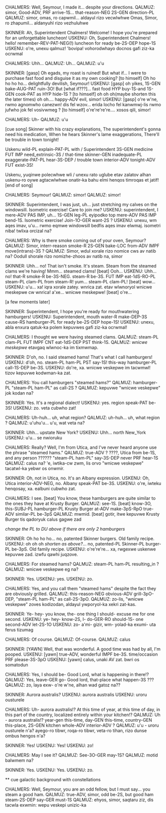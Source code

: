 CHALMERS: Well, Seymour, I made it... despite your directions.
QALMUZ: simor, Good-ADV, PRF arrive-1S... that-reason-NEG 2S-GEN direction-PL
QALMUZ: simor, omas, ro capwmil... aldayul rizo vecwlwhwe
        Omas, Simor, ro zhapumil... aldanyuhl rizo vezhuluhwe


SKINNER: Ah, Superintendent Chalmers! Welcome! I hope you're prepared for an unforgettable luncheon!
USKENU: Oh, Superintendent Chalmers! hello! remember-REV-PAT-NEG(!) luncheon for ready be-2S-DEP hope-1S
USKENU: o're, unexu qalmuz! 'bovipa! vohorodwhayo docnos gafi ziz-ka ocrwmal

CHALMERS: Uhh...
QALMUZ: Uh...
QALMUZ: u'u

SKINNER: [gasp] Oh egads, my roast is ruined! But what if... I were to purchase fast food and disguise it as my own cooking? [to himself] Oh ho ho ho ho... delightfully devilish, Seymour!
USKENU: [gasp] oh yikes, 1S-GEN bake-AUG-PAT ruin-3O! But [what if???]... fast food HYP buy-1S-and 1S-GEN cook-PAT as HYP hide-1S ?  [to himself] oh oh oh(maybe shorten this the later times) oh oh.... happy-ADV evil, simor!
USKENU: [gasp] o're w'ne, rwmo agnomwho canezwn! dis fel wzov... erida locho fel kanwmwj-lis rwmo jufwho jok fel vosivwmeg ?  [to himself] o're're're're.... xosos qili, simor!

CHALMERS: Uh-
QALMUZ: u'u

[cue song]
Skinner with his crazy explanations,
The superintendent's gonna need his medication,
When he hears Skinner's lame exaggerations,
There'll be trouble in town tonight!

Uskenu wild-PL explain-PAT-PL with /
Superintendent 3S-GEN medicine FUT IMP need_extrinsic-3S /
that-time skinner-GEN inadequate-PL exaggerate-PAT-PL hear-3S-DEP /
trouble town interior-ADV tonight-ADV FUT exist-3S!

Uskenu, yuqinwe polecwhwe wli /
unexu rato uglube etav zalatov
alhan uskenu-ro oywe agtacwlwhwe onatir-ka
bahu elmi henqos timroqas et jatif!
[end of song]

CHALMERS: Seymour!
QALMUZ: simor!
QALMUZ: simor!

SKINNER: Superintendent, I was just, uh... just stretching my calves on the windowsill. Isometric exercise! Care to join me?
USKENU: superintendent, I mere-ADV PAS IMP, uh... 1S-GEN leg-PL eyipodko top mere-ADV PAS IMP bend-1S. Isometric exercise! Join-1O-GER want-2S ?
USKENU: unexu, wm aqes imav, u'u... rwmo eqmwe windowsill bedfis aqes imav elwmaj. isometri niba! twlixa orcizal na?

CHALMERS: Why is there smoke coming out of your oven, Seymour?
QALMUZ: Simor, interr-reason smoke-R 2S-GEN bake-LOC from-ADV IMPF move(intrans)-3S ?
QALMUZ: Simor, wdul xorale rizo nomice cws av natib na?
        Oodull shorale rizo nomizhe-zhoos av natib na, simor

SKINNER: Uhh... no! That isn't smoke. It's steam. Steam from the steamed clams we're having! Mmm... steamed clams! [beat] Ooh...
USKENU: Uhh... no! that-R smoke-R be-3S-NEG. steam-R be-3S. FUT IMP eat-1dS-RO-PL steam-PL clam-PL from steam-R! yum... steam-PL clam-PL! [beat] wow...
USKENU: u'u... xa! iqra xorale zatey. wnrica zat. etav wlwnoryol wnicwe meskepwe cw wnrica! a'xe... wnicwe meskepwe! [beat] o're...

[a few moments later]

SKINNER: Superintendent, I hope you're ready for mouthwatering hamburgers!
USKENU: Superintendent, mouth water-R make-DEP-3S cause-RS hamburger-PL for ready be-2S-DEP hope-1S!
USKENU: unexu, abla enxura qatuk-ka polem kepuvwes gafi ziz-ka ocrwmal!

CHALMERS: I thought we were having steamed clams.
QALMUZ: steam-PL clam-PL FUT IMPF CNT eat-1dS-DEP PST think-1S.
QALMUZ: *wnicwe meskepwe* etavgaq wlwnoc-ka im tixmwmap.

SKINNER: D'oh, no. I said steamed hams! That's what I call hamburgers!
USKENU: d'oh, no. steam-PL ham-PL PST say-1S! this-way hamburger-PL call-1S-DEP be-3S.
USKENU: do're, xa. wnicwe veskepwe im tacwmwl! tizov kepuvwe kodwman-ka zat.

CHALMERS: You call hamburgers "steamed hams?"
QALMUZ: hamburger-PL "steam-PL ham-PL" as call-2S ?
QALMUZ: kepuvwe "wnicwe veskepwe" jok kodan na?

SKINNER: Yes. It's a regional dialect!
USKENU: yes. region speak-PAT be-3S!
USKENU: zo. veta cubwho zat!

CHALMERS: Uh-huh... uh, what region?
QALMUZ: uh-huh... uh, what region ?
QALMUZ: u'uhu'u... u'u, wat veta na?

SKINNER: Uhh... upstate New York?
USKENU: Uhh... north New_York
USKENU: u'u... se nwioruku

CHALMERS: Really? Well, I'm from Utica, and I've never heard anyone use the phrase "steamed hams."
QALMUZ: true-ADV ?  ????, Utica from be-1S, and any person ?????? "steam-PL ham-PL" say-3S-DEP never PRF hear-1S
QALMUZ: calus na? 'e, iwtika-cw zwm, lis orvo "wnicwe veskepwe" tacatwl-ka yebwr os onwmir.

SKINNER: Oh, not in Utica, no. It's an Albany expression.
USKENU: Oh, Utica interior-ADV-NEG, no. Albany speak-PAT be-3S.
USKENU: o're, iwteku henqosay, xa. ealbuni cubwho zat.

CHALMERS: I see. [beat] You know, these hamburgers are quite similar to the ones they have at Krusty Burger.
QALMUZ: see-1S. [beat] know-3O, this-SUBJ-PL hamburger-PL Krusty Burger at-ADV make-3pS-RpO true-ADV similar-PL be-3pS
QALMUZ: mwmid. [beat] gotir, itwe kepuvwe Krusty Burger tis qadoryuk calus gagwe zad
                                 
*change the PL to DU above if there are only 2 hamburgers*

SKINNER: Oh ho ho ho... no, patented Skinner burgers. Old family recipe.
USKENU: oh oh oh *shorten as above?*... no, patented-PL Skinner-PL burger-PL be-3pS. Old family recipe.
USKENU: o're're're... xa, rwgexwe uskenwe kepuvwe zad. izwfu qawhi juqzove.

CHALMERS: For steamed hams?
QALMUZ: steam-PL ham-PL resulting_in ?
QALMUZ: wnicwe veskepwe eg na?

SKINNER: Yes.
USKENU: yes.
USKENU: zo.

CHALMERS: Yes, and you call them "steamed hams" despite the fact they are obviously grilled.
QALMUZ: this-reason-NEG obvious-ADV grill-3pO-DEP, "steam-PL ham-PL" as call-2S-3pO.
QALMUZ: zo-lis, "wnicwe veskepwe" zoves kodizodan, aldayul ywporyol-ka xekri zat-kas.


SKINNER: Ye- hey- you know, the- one thing I should- excuse me for one second.
USKENU: ye- hey- know-2S, I- do-GER-RO should-1S- one second-ADV let-2S-1O
USKENU: zo- a'mi- gizir, wm- yolad-ka exumi- uta ferus tizumag

CHALMERS: Of course.
QALMUZ: Of-course.
QALMUZ: calus

SKINNER: [YAWN] Well, that was wonderful. A good time was had by all, I'm pooped.
USKENU: [yawn] true-ADV, wonderful IMPF be-3S. time/occasion PRF please-3S-3pO
USKENU: [yawn] calus, unaki AV zat. bwri os somatodun

CHALMERS: Yes, I should be- Good Lord, what is happening in there!?
QALMUZ: Yes, leave-GER go- Good lord, that-place what happen-3S ???
QALMUZ: zo, laya exw- o're w'ne, alhan wad gatoz na??

SKINNER: Aurora australis?
USKENU: aurora australis
USKENU: uroru ousturele

CHALMERS: Uh- aurora australis!? At this time of year, at this time of day, in this part of the country, localized entirely within your kitchen!?
QALMUZ: Uh - aurora australis!? year-gen this-time, day-GEN this-time, country-GEN this-place, 2S-GEN kitchen whole-ADV interior-ADV ?
QALMUZ: u'u - uroru ousturele n'a? ayego-ro tibwr, roqa-ro tibwr, veta-ro tihan, rizo dunse ombus hengos n'a?

SKINNER: Yes!
USKENU: Yes!
USKENU: zo!

CHALMERS: May I see it?
QALMUZ: See-3O-GER may-1S?
QALMUZ: motid balwmem na?

SKINNER: Yes.
USKENU: Yes.
USKENU: zo.

** cue galactic background with constellations

CHALMERS: Well, Seymour, you are an odd fellow, but I must say... you steam a good ham.
QALMUZ: true-ADV, simor, odd be-2S, but good ham steam-2S-DEP say-GER must-1S
QALMUZ: ehyos, simor, saqtaru ziz, dis tacwla exwmin: wepu veskepi unizic-ka

